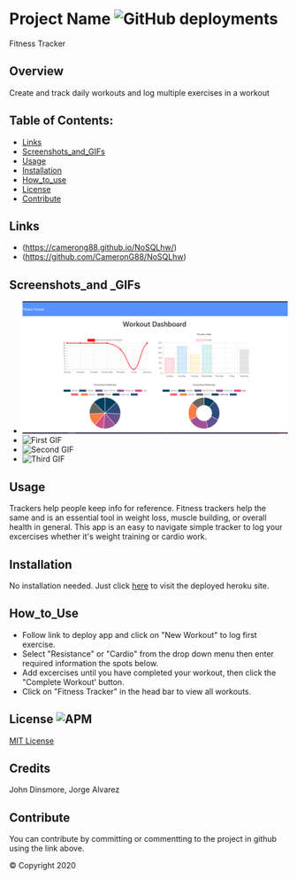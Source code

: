  # Project Name ![GitHub deployments](https://img.shields.io/github/deployments/badges/shields/shields-staging?color=pink)
Fitness Tracker

  ## Overview 
  Create and track daily workouts and log multiple exercises in a workout

  ## Table of Contents:
  - [Links](#Links)
  - [Screenshots_and_GIFs](#Screenshots_and_GIFs)
  - [Usage](#Motivation)
  - [Installation](#Installation)
  - [How_to_use](#How_to_use)
  - [License](#License)
  - [Contribute](#Contribute)

  ## Links
  - (https://camerong88.github.io/NoSQLhw/)
  - (https://github.com/CameronG88/NoSQLhw)

  ## Screenshots_and _GIFs
  - ![Screenshot of Overview](./public/images/fitoverviewshot.png)
  - ![First GIF](./public/images/fitstart.gif)
  - ![Second GIF](./public/images/fitsecond.gif)
  - ![Third GIF](./public/images/fitthird.gif)
  ## Usage
Trackers help people keep info for reference.  Fitness trackers help the same and is an essential tool in weight loss, muscle building, or overall health in general. This app is an easy to navigate simple tracker to log your excercises whether it's weight training or cardio work.


  ## Installation
No installation needed.  Just click [here](https://pacific-river-61419.herokuapp.com/) to visit the deployed heroku site.

  ## How_to_Use
  - Follow link to deploy app and click on "New Workout" to log first exercise.  
  - Select "Resistance" or "Cardio" from the drop down menu then enter required information the spots below.
  - Add excercises until you have completed your workout, then click the "Complete Workout' button.  
  - Click on "Fitness Tracker" in the head bar to view all workouts.

 ## License ![APM](https://img.shields.io/apm/l/npm?color=pink&style=plastic)
  [MIT License](https://opensource.org/licenses/MIT)

 ## Credits
  John Dinsmore, Jorge Alvarez

  ## Contribute
 You can contribute by committing or commentting to the project in github using the link above.

  © Copyright 2020

  